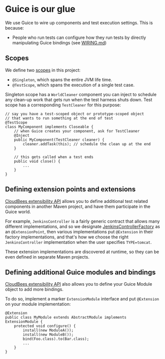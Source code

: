 # Guice is our glue

We use Guice to wire up components and test execution settings. This is because:

  * People who run tests can configure how they run tests by directly manipulating Guice bindings
    (see [WIRING.md](WIRING.md))


## Scopes
We define two [scopes](http://code.google.com/p/google-guice/wiki/Scopes) in this project:

  * `@Singleton`, which spans the entire JVM life time.
  * `@TestScope`, which spans the execution of a single test case.

Singleton scope has a `WorldCleaner` component you can inject to schedule any clean-up work that
gets run when the test harness shuts down. Test scope has a corresponding `TestCleaner` for this purpose:

    // say you have a test-scoped object or prototype-scoped object
    // that wants to run something at the end of test
    @TestScope
    class MyComponent implements Closeable {
        // when Guice creates your component, ask for TestCleaner
        @Inject
        public MyComponent(TestCleaner cleaner) {
            cleaner.addTask(this); // schedule the clean up at the end
        }

        // this gets called when a test ends
        public void close() {
            ...
        }
    }


## Defining extension points and extensions
[CloudBees extensibility API](https://github.com/cloudbees/extensibility-api) allows you to define additional
test related components in another Maven project, and have them participate in the Guice world.

For example, `JenkinsController` is a fairly generic contract that allows many different implementations,
and so we designate [JenkinsControllerFactory](../src/main/java/org/jenkinsci/test/acceptance/JenkinsController.java)
as an `@ExtensionPoint`, then various implementations put `@Extension` in their factory implementations,
and that's how we choose the right `JenkinsController` implementation when the user specifies `TYPE=tomcat`.

These extension implementations are discovered at runtime, so they can be even defined in separate Maven projects.

## Defining additional Guice modules and bindings
[CloudBees extensibility API](https://github.com/cloudbees/extensibility-api) also allows you to define
your Guice Module object to add more bindings.

To do so, implement a marker `ExtensionModule` interface and put `@Extension` on your module implementation:

    @Extension
    public class MyModule extends AbstractModule implements ExtensionModule {
        protected void configure() {
            install(new ModuleA());
            install(new ModuleB());
            bind(Foo.class).to(Bar.class);
            ...
        }
    }
